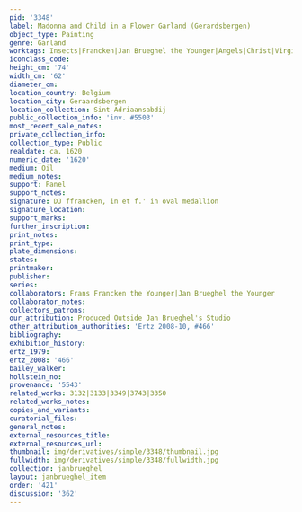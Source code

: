 ```yaml
---
pid: '3348'
label: Madonna and Child in a Flower Garland (Gerardsbergen)
object_type: Painting
genre: Garland
worktags: Insects|Francken|Jan Brueghel the Younger|Angels|Christ|Virgin Mary|Flowers|Garland
iconclass_code:
height_cm: '74'
width_cm: '62'
diameter_cm:
location_country: Belgium
location_city: Geraardsbergen
location_collection: Sint-Adriaansabdij
public_collection_info: 'inv. #5503'
most_recent_sale_notes:
private_collection_info:
collection_type: Public
realdate: ca. 1620
numeric_date: '1620'
medium: Oil
medium_notes:
support: Panel
support_notes:
signature: DJ ffrancken, in et f.' in oval medallion
signature_location:
support_marks:
further_inscription:
print_notes:
print_type:
plate_dimensions:
states:
printmaker:
publisher:
series:
collaborators: Frans Francken the Younger|Jan Brueghel the Younger
collaborator_notes:
collectors_patrons:
our_attribution: Produced Outside Jan Brueghel's Studio
other_attribution_authorities: 'Ertz 2008-10, #466'
bibliography:
exhibition_history:
ertz_1979:
ertz_2008: '466'
bailey_walker:
hollstein_no:
provenance: '5543'
related_works: 3132|3133|3349|3743|3350
related_works_notes:
copies_and_variants:
curatorial_files:
general_notes:
external_resources_title:
external_resources_url:
thumbnail: img/derivatives/simple/3348/thumbnail.jpg
fullwidth: img/derivatives/simple/3348/fullwidth.jpg
collection: janbrueghel
layout: janbrueghel_item
order: '421'
discussion: '362'
---
```

